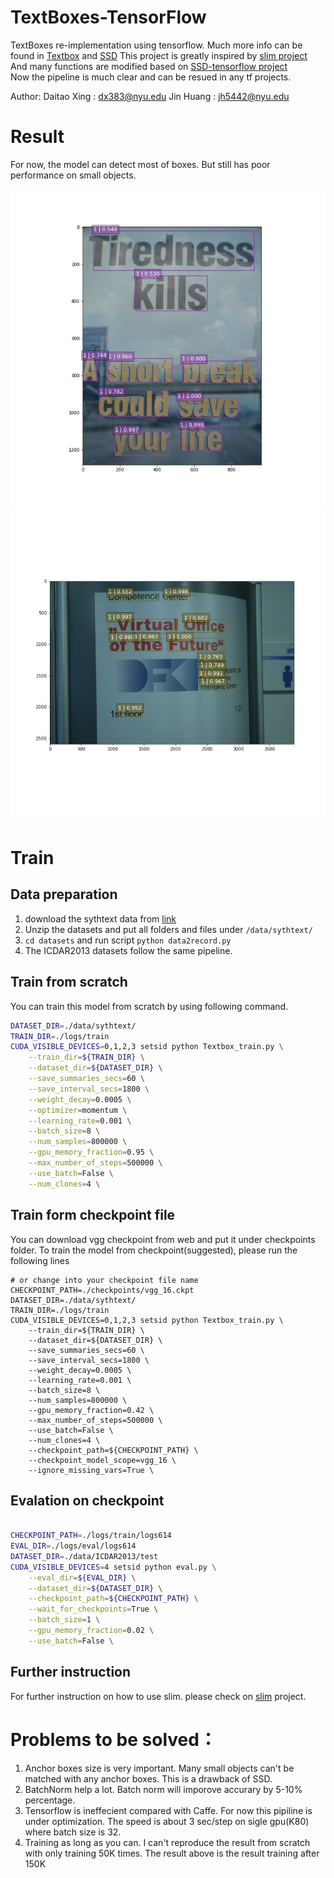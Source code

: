 # TextBoxes-TensorFlow
TextBoxes re-implementation using tensorflow.
Much more info can be found in [Textbox](https://arxiv.org/pdf/1611.06779.pdf) and [SSD](https://arxiv.org/abs/1512.02325)
This project is greatly inspired by [slim project](https://github.com/tensorflow/models/tree/master/slim)  
And many functions are modified based on [SSD-tensorflow project](https://github.com/balancap/SSD-Tensorflow)  
Now the pipeline is much clear and can be resued in any tf projects.

Author: 
	Daitao Xing : dx383@nyu.edu
	Jin Huang   : jh5442@nyu.edu

# Result

For now, the model can detect most of boxes. But still has poor performance on small objects. 

![imag_1](./Notes/example1.jpg)
![imag_2](./Notes/example2.jpg)

# Train

## Data preparation

1. download the sythtext data from [link](http://www.robots.ox.ac.uk/~vgg/data/scenetext/)
2. Unzip the datasets and put all folders and files under `/data/sythtext/`
3. `cd datasets` and run script `python data2record.py`
4. The ICDAR2013 datasets follow the same pipeline. 



## Train from scratch
You can train this model from scratch by using following command.

``` bash
DATASET_DIR=./data/sythtext/
TRAIN_DIR=./logs/train
CUDA_VISIBLE_DEVICES=0,1,2,3 setsid python Textbox_train.py \
	--train_dir=${TRAIN_DIR} \
	--dataset_dir=${DATASET_DIR} \
	--save_summaries_secs=60 \
	--save_interval_secs=1800 \
	--weight_decay=0.0005 \
	--optimizer=momentum \
	--learning_rate=0.001 \
	--batch_size=8 \
	--num_samples=800000 \
	--gpu_memory_fraction=0.95 \
	--max_number_of_steps=500000 \
    --use_batch=False \
	--num_clones=4 \
```
## Train form checkpoint file

You can download vgg checkpoint from web and put it under checkpoints folder. To train the model from checkpoint(suggested), please run the following lines

```
# or change into your checkpoint file name
CHECKPOINT_PATH=./checkpoints/vgg_16.ckpt 
DATASET_DIR=./data/sythtext/
TRAIN_DIR=./logs/train
CUDA_VISIBLE_DEVICES=0,1,2,3 setsid python Textbox_train.py \
	--train_dir=${TRAIN_DIR} \
	--dataset_dir=${DATASET_DIR} \
	--save_summaries_secs=60 \
	--save_interval_secs=1800 \
	--weight_decay=0.0005 \
	--learning_rate=0.001 \
	--batch_size=8 \
	--num_samples=800000 \
	--gpu_memory_fraction=0.42 \
	--max_number_of_steps=500000 \
    --use_batch=False \
	--num_clones=4 \
	--checkpoint_path=${CHECKPOINT_PATH} \
    --checkpoint_model_scope=vgg_16 \
    --ignore_missing_vars=True \
```


## Evalation on checkpoint

```bash

CHECKPOINT_PATH=./logs/train/logs614
EVAL_DIR=./logs/eval/logs614
DATASET_DIR=./data/ICDAR2013/test
CUDA_VISIBLE_DEVICES=4 setsid python eval.py \
    --eval_dir=${EVAL_DIR} \
    --dataset_dir=${DATASET_DIR} \
    --checkpoint_path=${CHECKPOINT_PATH} \
    --wait_for_checkpoints=True \
    --batch_size=1 \
    --gpu_memory_fraction=0.02 \
    --use_batch=False \
```

## Further instruction

For further instruction on how to use slim. please check on 
[slim](https://github.com/tensorflow/models/tree/master/slim/) project.

# Problems to be solved： 

1. Anchor boxes size is very important. Many small objects can't be matched with any anchor boxes. This is a drawback of SSD. 
2. BatchNorm help a lot. Batch norm will imporove accurary by 5-10% percentage.
3. Tensorflow is ineffecient compared with Caffe. For now this pipiline is under optimization. The speed is about 3 sec/step on sigle gpu(K80) where batch size is 32. 
4. Training as long as you can. I can't reproduce the result from scratch with only training 50K times. The result above is the result training after 150K


